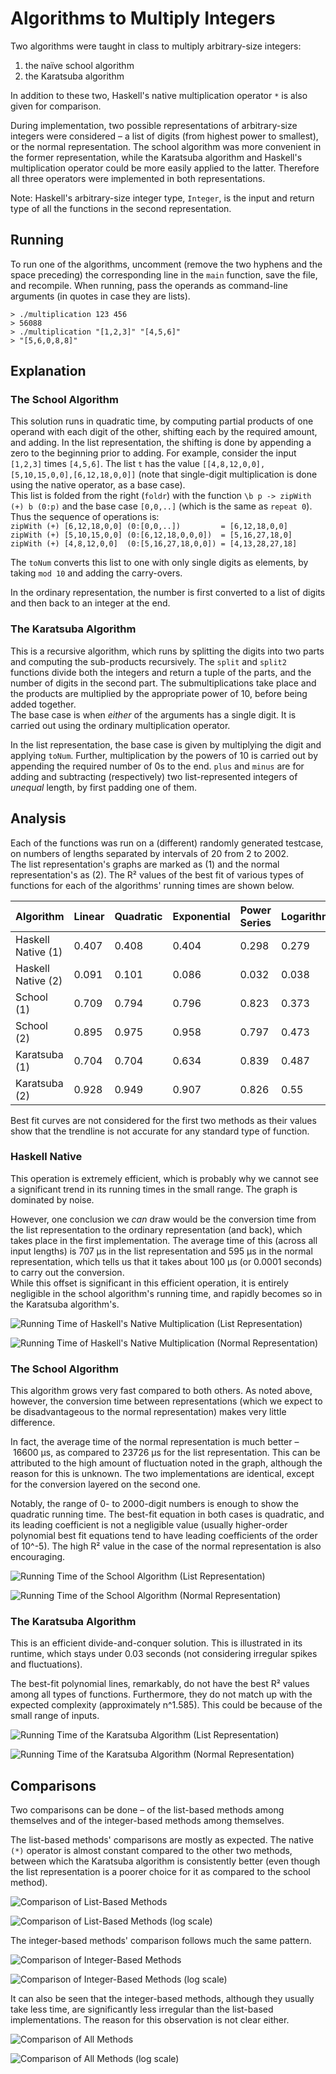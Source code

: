 # Algorithms to Multiply Integers
Two algorithms were taught in class to multiply arbitrary-size integers:

1. the naïve school algorithm  
2. the Karatsuba algorithm  

In addition to these two, Haskell's native multiplication operator `*` is also given for comparison.  

During implementation, two possible representations of arbitrary-size integers were considered – a list of digits (from highest power to smallest), or the normal representation. The school algorithm was more convenient in the former representation, while the Karatsuba algorithm and Haskell's multiplication operator could be more easily applied to the latter. Therefore all three operators were implemented in both representations.  

Note: Haskell's arbitrary-size integer type, `Integer`, is the input and return type of all the functions in the second representation.

## Running
To run one of the algorithms, uncomment (remove the two hyphens and the space preceding) the corresponding line in the `main` function, save the file, and recompile. When running, pass the operands as command-line arguments (in quotes in case they are lists).
```
> ./multiplication 123 456
> 56088
> ./multiplication "[1,2,3]" "[4,5,6]"
> "[5,6,0,8,8]"
```

## Explanation
### The School Algorithm
This solution runs in quadratic time, by computing partial products of one operand with each digit of the other, shifting each by the required amount, and adding. In the list representation, the shifting is done by appending a zero to the beginning prior to adding. For example, consider the input `[1,2,3]` times `[4,5,6]`. The list `t` has the value `[[4,8,12,0,0],[5,10,15,0,0],[6,12,18,0,0]]` (note that single-digit multiplication is done using the native operator, as a base case).  
This list is folded from the right (`foldr`) with the function `\b p -> zipWith (+) b (0:p)` and the base case `[0,0,..]` (which is the same as `repeat 0`). Thus the sequence of operations is:  
`zipWith (+) [6,12,18,0,0] (0:[0,0,..])         = [6,12,18,0,0]`  
`zipWith (+) [5,10,15,0,0] (0:[6,12,18,0,0,0])  = [5,16,27,18,0]`  
`zipWith (+) [4,8,12,0,0]  (0:[5,16,27,18,0,0]) = [4,13,28,27,18]`  

The `toNum` converts this list to one with only single digits as elements, by taking `mod 10` and adding the carry-overs.  

In the ordinary representation, the number is first converted to a list of digits and then back to an integer at the end.

### The Karatsuba Algorithm
This is a recursive algorithm, which runs by splitting the digits into two parts and computing the sub-products recursively. The `split` and `split2` functions divide both the integers and return a tuple of the parts, and the number of digits in the second part. The submultiplications take place and the products are multiplied by the appropriate power of 10, before being added together.  
The base case is when *either* of the arguments has a single digit. It is carried out using the ordinary multiplication operator.  

In the list representation, the base case is given by multiplying the digit and applying `toNum`. Further, multiplication by the powers of 10 is carried out by appending the required number of 0s to the end. `plus` and `minus` are for adding and subtracting (respectively) two list-represented integers of *unequal* length, by first padding one of them.

## Analysis
Each of the functions was run on a (different) randomly generated testcase, on numbers of lengths separated by intervals of 20 from 2 to 2002.  
The list representation's graphs are marked as (1) and the normal representation's as (2).
The R² values of the best fit of various types of functions for each of the algorithms' running times are shown below.  

Algorithm          | Linear | Quadratic | Exponential | Power Series | Logarithmic  
------------------ | ------ | --------- | ----------- | ------------ | -----------  
Haskell Native (1) | 0.407  | 0.408     | 0.404       | 0.298        | 0.279  
Haskell Native (2) | 0.091  | 0.101     | 0.086       | 0.032        | 0.038  
School (1)         | 0.709  | 0.794     | 0.796       | 0.823        | 0.373  
School (2)         | 0.895  | 0.975     | 0.958       | 0.797        | 0.473  
Karatsuba (1)      | 0.704  | 0.704     | 0.634       | 0.839        | 0.487  
Karatsuba (2)      | 0.928  | 0.949     | 0.907       | 0.826        | 0.55  

Best fit curves are not considered for the first two methods as their values show that the trendline is not accurate for any standard type of function.  

### Haskell Native
This operation is extremely efficient, which is probably why we cannot see a significant trend in its running times in the small range. The graph is dominated by noise.  

However, one conclusion we *can* draw would be the conversion time from the list representation to the ordinary representation (and back), which takes place in the first implementation. The average time of this (across all input lengths) is 707 μs in the list representation and 595 μs in the normal representation, which tells us that it takes about 100 μs (or 0.0001 seconds) to carry out the conversion.  
While this offset is significant in this efficient operation, it is entirely negligible in the school algorithm's running time, and rapidly becomes so in the Karatsuba algorithm's.

![Running Time of Haskell's Native Multiplication (List Representation)](HaskNatL.png)  

![Running Time of Haskell's Native Multiplication (Normal Representation)](HaskNat.png)  


### The School Algorithm
This algorithm grows very fast compared to both others. As noted above, however, the conversion time between representations (which we expect to be disadvantageous to the normal representation) makes very little difference.  

In fact, the average time of the normal representation is much better – 16600 μs, as compared to 23726 μs for the list representation. This can be attributed to the high amount of fluctuation noted in the graph, although the reason for this is unknown. The two implementations are identical, except for the conversion layered on the second one.  

Notably, the range of 0- to 2000-digit numbers is enough to show the quadratic running time. The best-fit equation in both cases is quadratic, and its leading coefficient is not a negligible value (usually higher-order polynomial best fit equations tend to have leading coefficients of the order of 10^-5). The high R² value in the case of the normal representation is also encouraging.

![Running Time of the School Algorithm (List Representation)](SchoolAlgL.png)  

![Running Time of the School Algorithm (Normal Representation)](SchoolAlg.png)  

### The Karatsuba Algorithm
This is an efficient divide-and-conquer solution. This is illustrated in its runtime, which stays under 0.03 seconds (not considering irregular spikes and fluctuations).  

The best-fit polynomial lines, remarkably, do not have the best R² values among all types of functions. Furthermore, they do not match up with the expected complexity (approximately n^1.585). This could be because of the small range of inputs.

![Running Time of the Karatsuba Algorithm (List Representation)](KarL.png)  

![Running Time of the Karatsuba Algorithm (Normal Representation)](Kar.png)  

## Comparisons
Two comparisons can be done – of the list-based methods among themselves and of the integer-based methods among themselves.  

The list-based methods' comparisons are mostly as expected. The native `(*)` operator is almost constant compared to the other two methods, between which the Karatsuba algorithm is consistently better (even though the list representation is a poorer choice for it as compared to the school method).  

![Comparison of List-Based Methods](CompList.png)  

![Comparison of List-Based Methods (log scale)](CompListLog.png)  

The integer-based methods' comparison follows much the same pattern.  

![Comparison of Integer-Based Methods](CompInt.png)  

![Comparison of Integer-Based Methods (log scale)](CompIntLog.png)  

It can also be seen that the integer-based methods, although they usually take less time, are significantly less irregular than the list-based implementations. The reason for this observation is not clear either.  

![Comparison of All Methods](CompAll.png)  

![Comparison of All Methods (log scale)](CompAllLog.png)  

